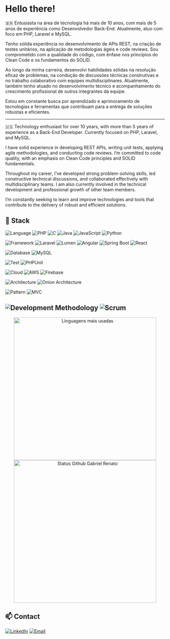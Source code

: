 # Hello there!

🇧🇷
Entusiasta na área de tecnologia há mais de 10 anos, com mais de 5 anos de experiência como Desenvolvedor Back-End. Atualmente, atuo com foco em PHP, Laravel e MySQL.

Tenho sólida experiência no desenvolvimento de APIs REST, na criação de testes unitários, na aplicação de metodologias ágeis e code reviews. Sou comprometido com a qualidade do código, com ênfase nos princípios do Clean Code e os fundamentos do SOLID.

Ao longo da minha carreira, desenvolvi habilidades sólidas na resolução eficaz de problemas, na condução de discussões técnicas construtivas e no trabalho colaborativo com equipes multidisciplinares. Atualmente, também tenho atuado no desenvolvimento técnico e acompanhamento do crescimento profissional de outros integrantes da equipe. 

Estou em constante busca por aprendizado e aprimoramento de tecnologias e ferramentas que contribuam para a entrega de soluções robustas e eficientes.

---
🇺🇸
Technology enthusiast for over 10 years, with more than 5 years of experience as a Back-End Developer. Currently focused on PHP, Laravel, and MySQL.

I have solid experience in developing REST APIs, writing unit tests, applying agile methodologies, and conducting code reviews. I’m committed to code quality, with an emphasis on Clean Code principles and SOLID fundamentals.

Throughout my career, I’ve developed strong problem-solving skills, led constructive technical discussions, and collaborated effectively with multidisciplinary teams. I am also currently involved in the technical development and professional growth of other team members.

I’m constantly seeking to learn and improve technologies and tools that contribute to the delivery of robust and efficient solutions.

## 🔧 Stack

![Language](https://img.shields.io/badge/-Language-gray?style=for-the-badge)
![PHP](https://img.shields.io/badge/PHP-777BB4?style=for-the-badge&logo=php&logoColor=white)
![C](https://img.shields.io/badge/C-00599C?style=for-the-badge&logo=c&logoColor=white)
![Java](https://img.shields.io/badge/Java-007396?style=for-the-badge&logo=java&logoColor=white)
![JavaScript](https://img.shields.io/badge/JavaScript-F7DF1E?style=for-the-badge&logo=javascript&logoColor=black)
![Python](https://img.shields.io/badge/Python-3776AB?style=for-the-badge&logo=python&logoColor=white)

![Framework](https://img.shields.io/badge/-Framework-gray?style=for-the-badge)
![Laravel](https://img.shields.io/badge/Laravel-FF2D20?style=for-the-badge&logo=laravel&logoColor=white)
![Lumen](https://img.shields.io/badge/Lumen-E74430?style=for-the-badge&logo=laravel&logoColor=white)
![Angular](https://img.shields.io/badge/Angular-DD0031?style=for-the-badge&logo=angular&logoColor=white)
![Spring Boot](https://img.shields.io/badge/Spring%20Boot-6DB33F?style=for-the-badge&logo=spring-boot&logoColor=white)
![React](https://img.shields.io/badge/React-61DAFB?style=for-the-badge&logo=react&logoColor=black)

![Database](https://img.shields.io/badge/-Database-gray?style=for-the-badge)
![MySQL](https://img.shields.io/badge/MySQL-4479A1?style=for-the-badge&logo=mysql&logoColor=white)

![Test](https://img.shields.io/badge/-Test-gray?style=for-the-badge)
![PHPUnit](https://img.shields.io/badge/PHPUnit-009639?style=for-the-badge&logo=php&logoColor=white)

![Cloud](https://img.shields.io/badge/-Cloud-gray?style=for-the-badge)
![AWS](https://img.shields.io/badge/AWS-232F3E?style=for-the-badge&logo=amazon-aws&logoColor=white)
![Firebase](https://img.shields.io/badge/firebase-FFCA28?logo=firebase&logoColor=white&style=for-the-badge)

![Architecture](https://img.shields.io/badge/-Architecture-gray?style=for-the-badge)
![Onion Architecture](https://img.shields.io/badge/Onion%20Architecture-%239B59B6?style=for-the-badge)

![Pattern](https://img.shields.io/badge/-Pattern-gray?style=for-the-badge)
![MVC](https://img.shields.io/badge/MVC-%231E90FF?style=for-the-badge)

![Development Methodology](https://img.shields.io/badge/-Development%20Methodology-gray?style=for-the-badge)
![Scrum](https://img.shields.io/badge/Scrum-%23F39C12?style=for-the-badge)
---

<div align="center">
  <img width="450em" alt="Linguagens mais usadas" src="https://github-readme-stats.vercel.app/api/top-langs/?username=gabrielrenato1&layout=compact&theme=holi"/>
  <img width="450em" alt="Status Github Gabriel Renato" src="https://github-readme-stats.vercel.app/api?username=gabrielrenato1&show_icons=true&theme=holi" />
</div>

## 📫 Contact

[![LinkedIn](https://img.shields.io/badge/LinkedIn-0077B5?style=for-the-badge&logo=linkedin&logoColor=white)](https://www.linkedin.com/in/gabriel-renato)
[![Email](https://img.shields.io/badge/E--mail-D14836?style=for-the-badge&logo=gmail&logoColor=white)](mailto:gabrielrenatosc@gmail.com)

